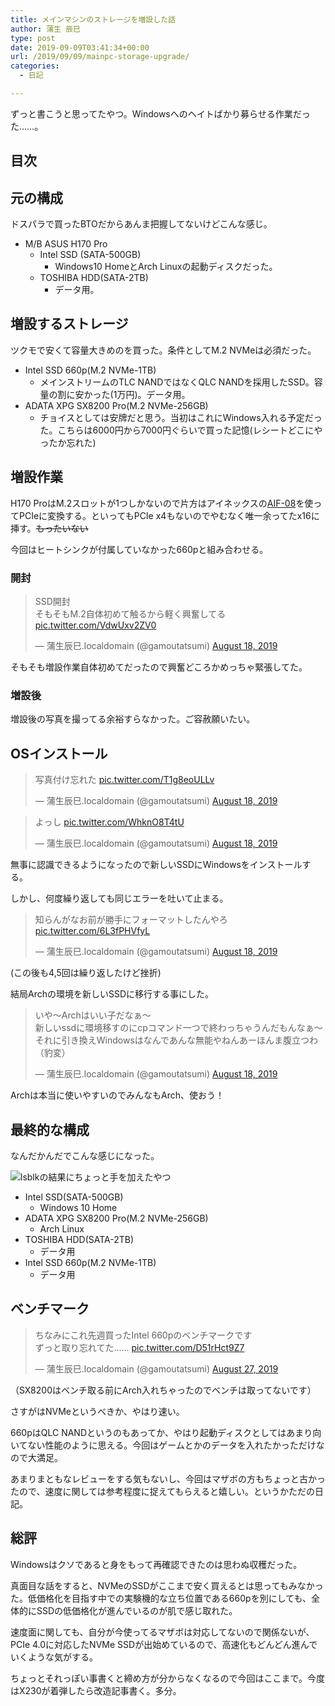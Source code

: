 ```yaml
---
title: メインマシンのストレージを増設した話
author: 蒲生 辰巳
type: post
date: 2019-09-09T03:41:34+00:00
url: /2019/09/09/mainpc-storage-upgrade/
categories:
  - 日記

---
```

ずっと書こうと思ってたやつ。Windowsへのヘイトばかり募らせる作業だった……。

## 目次

## 元の構成

ドスパラで買ったBTOだからあんま把握してないけどこんな感じ。

* M/B ASUS H170 Pro
  * Intel SSD (SATA-500GB)
    * Windows10 HomeとArch Linuxの起動ディスクだった。
  * TOSHIBA HDD(SATA-2TB)
    * データ用。

## 増設するストレージ

ツクモで安くて容量大きめのを買った。条件としてM.2 NVMeは必須だった。

* Intel SSD 660p(M.2 NVMe-1TB)
  * メインストリームのTLC NANDではなくQLC NANDを採用したSSD。容量の割に安かった(1万円)。データ用。
* ADATA XPG SX8200 Pro(M.2 NVMe-256GB)
  * チョイスとしては安牌だと思う。当初はこれにWindows入れる予定だった。こちらは6000円から7000円ぐらいで買った記憶(レシートどこにやったか忘れた)

## 増設作業

H170 ProはM.2スロットが1つしかないので片方はアイネックスの[AIF-08][1]を使ってPCIeに変換する。といってもPCIe x4もないのでやむなく唯一余ってたx16に挿す。~~もったいない~~

今回はヒートシンクが付属していなかった660pと組み合わせる。

### 開封

<blockquote class="twitter-tweet"><p lang="ja" dir="ltr">SSD開封<br>そもそもM.2自体初めて触るから軽く興奮してる <a href="https://t.co/VdwUxv2ZV0">pic.twitter.com/VdwUxv2ZV0</a></p>&mdash; 蒲生辰巳.localdomain (@gamoutatsumi) <a href="https://twitter.com/gamoutatsumi/status/1162986485542293504?ref_src=twsrc%5Etfw">August 18, 2019</a></blockquote> <script async src="https://platform.twitter.com/widgets.js" charset="utf-8"></script>

そもそも増設作業自体初めてだったので興奮どころかめっちゃ緊張してた。

### 増設後

増設後の写真を撮ってる余裕すらなかった。ご容赦願いたい。

## OSインストール

<blockquote class="twitter-tweet"><p lang="ja" dir="ltr">写真付け忘れた <a href="https://t.co/T1g8eoULLv">pic.twitter.com/T1g8eoULLv</a></p>&mdash; 蒲生辰巳.localdomain (@gamoutatsumi) <a href="https://twitter.com/gamoutatsumi/status/1163044820874485761?ref_src=twsrc%5Etfw">August 18, 2019</a></blockquote> <script async src="https://platform.twitter.com/widgets.js" charset="utf-8"></script>

<blockquote class="twitter-tweet"><p lang="ja" dir="ltr">よっし <a href="https://t.co/WhknO8T4tU">pic.twitter.com/WhknO8T4tU</a></p>&mdash; 蒲生辰巳.localdomain (@gamoutatsumi) <a href="https://twitter.com/gamoutatsumi/status/1163046016485978112?ref_src=twsrc%5Etfw">August 18, 2019</a></blockquote> <script async src="https://platform.twitter.com/widgets.js" charset="utf-8"></script>

無事に認識できるようになったので新しいSSDにWindowsをインストールする。

しかし、何度繰り返しても同じエラーを吐いて止まる。

<blockquote class="twitter-tweet"><p lang="ja" dir="ltr">知らんがなお前が勝手にフォーマットしたんやろ <a href="https://t.co/6L3fPHVfyL">pic.twitter.com/6L3fPHVfyL</a></p>&mdash; 蒲生辰巳.localdomain (@gamoutatsumi) <a href="https://twitter.com/gamoutatsumi/status/1163058651600261120?ref_src=twsrc%5Etfw">August 18, 2019</a></blockquote> <script async src="https://platform.twitter.com/widgets.js" charset="utf-8"></script>

(この後も4,5回は繰り返したけど挫折)

結局Archの環境を新しいSSDに移行する事にした。

<blockquote class="twitter-tweet"><p lang="ja" dir="ltr">いや〜Archはいい子だなぁ〜<br>新しいssdに環境移すのにcpコマンド一つで終わっちゃうんだもんなぁ〜<br>それに引き換えWindowsはなんであんな無能やねんあーほんま腹立つわ（豹変）</p>&mdash; 蒲生辰巳.localdomain (@gamoutatsumi) <a href="https://twitter.com/gamoutatsumi/status/1163220969361530880?ref_src=twsrc%5Etfw">August 18, 2019</a></blockquote> <script async src="https://platform.twitter.com/widgets.js" charset="utf-8"></script>

Archは本当に使いやすいのでみんなもArch、使おう！

## 最終的な構成

なんだかんだでこんな感じになった。

![lsblkの結果にちょっと手を加えたやつ](/img/lsblk.png)

* Intel SSD(SATA-500GB)
  * Windows 10 Home
* ADATA XPG SX8200 Pro(M.2 NVMe-256GB)
  * Arch Linux
* TOSHIBA HDD(SATA-2TB)
  * データ用
* Intel SSD 660p(M.2 NVMe-1TB)
  * データ用

## ベンチマーク

<blockquote class="twitter-tweet"><p lang="ja" dir="ltr">ちなみにこれ先週買ったIntel 660pのベンチマークです<br>ずっと取り忘れてた…… <a href="https://t.co/D51rHct9Z7">pic.twitter.com/D51rHct9Z7</a></p>&mdash; 蒲生辰巳.localdomain (@gamoutatsumi) <a href="https://twitter.com/gamoutatsumi/status/1166482255969013760?ref_src=twsrc%5Etfw">August 27, 2019</a></blockquote> <script async src="https://platform.twitter.com/widgets.js" charset="utf-8"></script>

（SX8200はベンチ取る前にArch入れちゃったのでベンチは取ってないです）

さすがはNVMeというべきか、やはり速い。

660pはQLC NANDというのもあってか、やはり起動ディスクとしてはあまり向いてない性能のように思える。今回はゲームとかのデータを入れたかっただけなので大満足。

あまりまともなレビューをする気もないし、今回はマザボの方もちょっと古かったので、速度に関しては参考程度に捉えてもらえると嬉しい。というかただの日記。

## 総評

Windowsはクソであると身をもって再確認できたのは思わぬ収穫だった。

真面目な話をすると、NVMeのSSDがここまで安く買えるとは思ってもみなかった。低価格化を目指す中での実験機的な立ち位置である660pを別にしても、全体的にSSDの低価格化が進んでいるのが肌で感じ取れた。

速度面に関しても、自分が今使ってるマザボは対応してないので関係ないが、PCIe 4.0に対応したNVMe SSDが出始めているので、高速化もどんどん進んでいくような気がする。

ちょっとそれっぽい事書くと締め方が分からなくなるので今回はここまで。今度はX230が着弾したら改造記事書く。多分。

 [1]: https://www.ainex.jp/products/aif-08/
